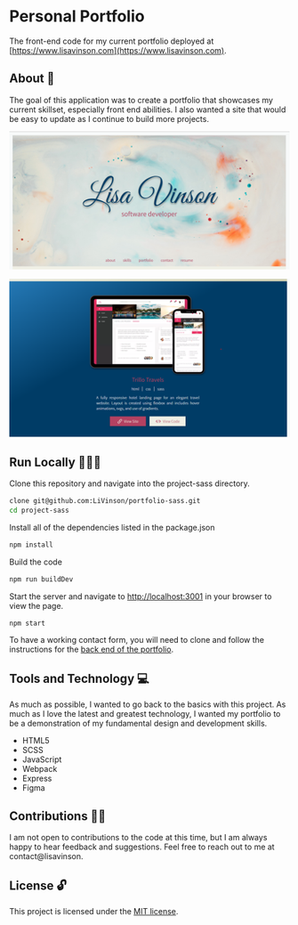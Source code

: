 # Personal Portfolio

The front-end code for my current portfolio deployed at [https://www.lisavinson.com](https://www.lisavinson.com).

## About 📝

The goal of this application was to create a portfolio that showcases my current skillset, especially front end abilities. I also wanted a site that would be easy to update as I continue to build more projects.

![Portfolio header](./repo-images/portfolio-1.png?raw=true)

![Portfolio project section](./repo-images/portfolio-2.png?raw=true)

## Run Locally 🏃🏿‍♀️

Clone this repository and navigate into the project-sass directory.

```bash
clone git@github.com:LiVinson/portfolio-sass.git
cd project-sass
```

Install all of the dependencies listed in the package.json

```bash
npm install
```

Build the code

```bash
npm run buildDev
```

Start the server and navigate to <http://localhost:3001> in your browser to view the page.

```bash
npm start
```

To have a working contact form, you will need to clone and follow the  instructions
for the [back end of the portfolio](https:///github.com/LiVinson/portfolio-backend).


## Tools and Technology 💻
As much as possible, I wanted to go back to the basics with this project. As much as I love the latest and greatest technology, I wanted my portfolio to be a demonstration of my fundamental design and development skills.

* HTML5
* SCSS
* JavaScript
* Webpack
* Express
* Figma

## Contributions 🤝🏾

I am not open to contributions to the code at this time, but I am always happy to hear feedback and suggestions. Feel free to reach out to me at contact@lisavinson.

## License 🔓

This project is licensed under the [MIT license](https://github.com/LiVinson/portfolio-sass/blob/master/LICENSE).
